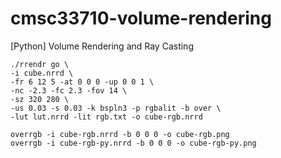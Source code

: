 # cmsc33710-volume-rendering
[Python] Volume Rendering and Ray Casting

```
./rrendr go \
-i cube.nrrd \
-fr 6 12 5 -at 0 0 0 -up 0 0 1 \
-nc -2.3 -fc 2.3 -fov 14 \
-sz 320 280 \
-us 0.03 -s 0.03 -k bspln3 -p rgbalit -b over \
-lut lut.nrrd -lit rgb.txt -o cube-rgb.nrrd

overrgb -i cube-rgb.nrrd -b 0 0 0 -o cube-rgb.png
overrgb -i cube-rgb-py.nrrd -b 0 0 0 -o cube-rgb-py.png
```

